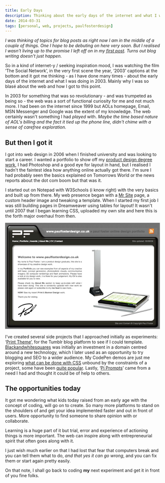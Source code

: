 ```yaml
---
title: Early Days
description: Thinking about the early days of the internet and what I was doing in 2003, why I was so blasé about the web and how I got to this point.
date: 2014-03-31 
tags: [personal, web, projects, paulfosterdesign]
---
```

_I was thinking of topics for blog posts as right now I am in the middle of a couple of things. One I hope to be debuting on here very soon. But I realised I wasn't living up to the promise I left off on in my [first post](/blog/portfolio-redesign/). Turns out blog writing doesn't just happen._

So in a kind of internet-y / seeking inspiration mood, I was watching the film ‘The Social Network’, in the very first scene the year, ‘2003’ captions at the bottom and it got me thinking - as I have done many times - about the early days of the internet and what I was doing in 2003. Mainly why I was so blasé about the web and how I got to this point. 

In 2003 for something that was so revolutionary - and was trumpeted as being so - the web was a sort of functional curiosity for me and not much more. I had been on the internet since 1999 but AOLs homepage, Email, MSN Messenger and Google was the extent of my knowledge. The web certainly wasn't something I had _played_ with. _Maybe the time based nature of AOL's billing and the fact it tied up the phone line, didn't chime with a sense of carefree exploration._

## But then I got it

I got into web design in 2006 when I finished university and was looking to start a career. I wanted a portfolio to show off my [product design degree work](/productdesign/), I had Photoshop and a good eye for layout in hand, but I realised I hadn't the faintest idea how anything online actually got there. I'm sure I had probably seen the basics explained on Tomorrows World or the news reports about the dot com boom but that was it. 

I started out on Notepad with W3Schools (i know right) with the very basics and built up from there. My web presence began with a [Mr Site](//uk.mrsite.com/) page, a custom header image and tweaking a template. When I started my first job I was still building pages in Dreamweaver using tables for layout! It wasn't until 2007 that I began learning CSS, uploaded my own site and here this is the forth major overhaul from then.

![First self-coded portfolio homepage](/assets/images/pfd-v1.jpg)

I've created several side projects that I approached initially as experiments: ‘[Print Theme](/work/print-theme/)’, for the Tumblr blog platform to see if I could template. [Blackandwhitesquares](/work/blackandwhitesquares/) was initially an investment in a domain centred around a new technology, which I later used as an opportunity to try blogging and SEO to a wider audience. My CodePen demos are just me exploring [what can be done with CSS](/blog/hop-over-navigation/) unbound by the constraints of a project, some have been [quite popular](/blog/excerpt-peek/). Lastly, ‘[Pi Prompts](/blog/pi-prompts/)’ came from a need I had and thought it could be of help to others.

## The opportunities today

It got me wondering what kids today raised from an early age with the concept of coding, will go on to create. So many more platforms to stand on the shoulders of and get your idea implemented faster and out in front of users. More opportunity to find someone to share opinion with or collaborate. 

Learning is a huge part of it but trial, error and experience of actioning things is more important. The web can inspire along with entrepreneurial spirit that often goes along with it.

I just wish much earlier on that I had lost that fear that computers break and you can tell them what to do, _and that yes it can go wrong_, and you can fix them or start again pretty easily.

On that note, I shall go back to coding **my** next experiment and get it in front of you fine folks.
